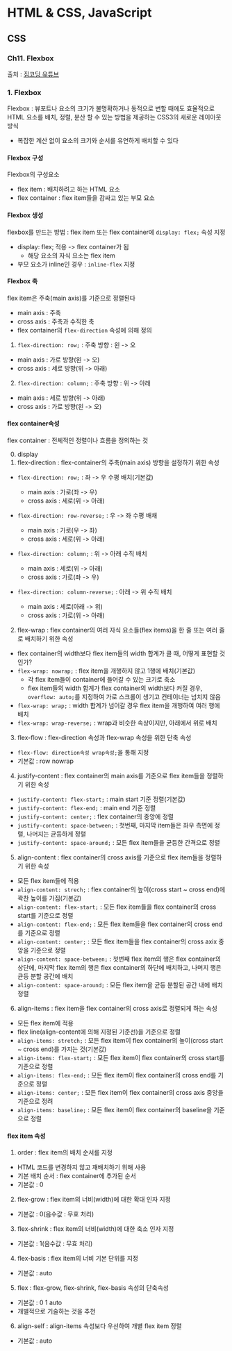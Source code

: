 # HTML & CSS, JavaScript

## CSS

### Ch11. Flexbox

출처 : [짐코딩 유튜브](https://www.youtube.com/playlist?list=PLlaP-jSd-nK-ponbKDjrSn3BQG9MgHSKv)

### 1. Flexbox

Flexbox : 뷰포트나 요소의 크기가 불명확하거나 동적으로 변할 때에도 효율적으로 HTML 요소를 배치, 정렬, 분산 할 수 있는 방법을 제공하는 CSS3의 새로운 레이아웃 방식

- 복잡한 계산 없이 요소의 크기와 순서를 유연하게 배치할 수 있다

#### Flexbox 구성

Flexbox의 구성요소

- flex item : 배치하려고 하는 HTML 요소
- flex container : flex item들을 감싸고 있는 부모 요소

#### Flexbox 생성

flexbox를 만드는 방법 : flex item 또는 flex container에 `display: flex;` 속성 지정

- display: flex; 적용 -> flex container가 됨
  - 해당 요소의 자식 요소는 flex item
- 부모 요소가 inline인 경우 : `inline-flex` 지정

#### Flexbox 축

flex item은 주축(main axis)를 기준으로 정렬된다

- main axis : 주축
- cross axis : 주축과 수직한 축
- flex container의 `flex-direction` 속성에 의해 정의

1. `flex-direction: row;` : 주축 방향 : 왼 -> 오

- main axis : 가로 방향(왼 -> 오)
- cross axis : 세로 방향(위 -> 아래)

2. `flex-direction: column;` : 주축 방향 : 위 -> 아래

- main axis : 세로 방향(위 -> 아래)
- cross axis : 가로 방향(왼 -> 오)

#### flex container속성

flex container : 전체적인 정렬이나 흐름을 정의하는 것

0. display
1. flex-direction : flex-container의 주축(main axis) 방향을 설정하기 위한 속성

- `flex-direction: row;` : 좌 -> 우 수평 배치(기본값)
  - main axis : 가로(좌 -> 우)
  - cross axis : 세로(위 -> 아래)
- `flex-direction: row-reverse;` : 우 -> 좌 수평 배채
  - main axis : 가로(우 -> 좌)
  - cross axis : 세로(위 -> 아래)
- `flex-direction: column;` : 위 -> 아래 수직 배치

  - main axis : 세로(위 -> 아래)
  - cross axis : 가로(좌 -> 우)

- `flex-direction: column-reverse;` : 아래 -> 위 수직 배치
  - main axis : 세로(아래 -> 위)
  - cross axis : 가로(위 -> 아래)

2. flex-wrap : flex container의 여러 자식 요소들(flex items)을 한 줄 또는 여러 줄로 배치하기 위한 속성

- flex container의 width보다 flex item들의 width 합계가 클 때, 어떻게 표현할 것인가?
- `flex-wrap: nowrap;` : flex item을 개행하지 않고 1행에 배치(기본값)
  - 각 flex item들이 container에 들어갈 수 있는 크기로 축소
  - flex item들의 width 합계가 flex container의 width보다 커질 경우, `overflow: auto;`를 지정하여 가로 스크롤이 생기고 컨테이너는 넘치지 않음
- `flex-wrap: wrap;` : width 합계가 넘어갈 경우 flex item을 개행하여 여러 행에 배치
- `flex-wrap: wrap-reverse;` : wrap과 비슷한 속상이지만, 아래에서 위로 배치

3. flex-flow : flex-direction 속성과 flex-wrap 속성을 위한 단축 속성

- `flex-flow: direction속성 wrap속성;`을 통해 지정
- 기본값 : row nowrap

4. justify-content : flex container의 main axis를 기준으로 flex item들을 정렬하기 위한 속성

- `justify-content: flex-start;` : main start 기준 정렬(기본값)
- `justify-content: flex-end;` : main end 기준 정렬
- `justify-content: center;` : flex container의 중앙에 정렬
- `justify-content: space-between;` : 첫번째, 마지막 item들은 좌우 측면에 정렬, 나머지는 균등하게 정렬
- `justify-content: space-around;` : 모든 flex item들을 균등한 간격으로 정렬

5. align-content : flex container의 cross axis를 기준으로 flex item들을 정렬하기 위한 속성

- 모든 flex item들에 적용
- `align-content: strech;` : flex container의 높이(cross start ~ cross end)에 꽉찬 높이를 가짐(기본값)
- `align-content: flex-start;` : 모든 flex item들을 flex container의 cross start를 기준으로 정렬
- `align-content: flex-end;` : 모든 flex item들을 flex container의 cross end를 기준으로 정렬
- `align-content: center;` : 모든 flex item들을 flex container의 cross axix 중앙을 기준으로 정렬
- `align-content: space-between;` : 첫번째 flex item의 행은 flex container의 상단에, 마지막 flex item의 행은 flex container의 하단에 배치하고, 나머지 행은 균등 분할 공간에 배치
- `align-content: space-around;` : 모든 flex item을 균등 분할된 공간 내에 배치 정렬

6. align-items : flex item을 flex container의 cross axis로 정렬되게 하는 속성

- 모든 flex item에 적용
- flex line(align-content에 의해 지정된 기준선)을 기준으로 정렬
- `align-items: stretch;` : 모든 flex item이 flex container의 높이(cross start ~ cross end)를 가지는 것(기본값)
- `align-items: flex-start;` : 모든 flex item이 flex container의 cross start를 기준으로 정렬
- `align-items: flex-end;` : 모든 flex item이 flex container의 cross end를 기준으로 정렬
- `align-items: center;` : 모든 flex item이 flex container의 cross axis 중앙을 기준으로 정려
- `align-items: baseline;` : 모든 flex item이 flex container의 baseline을 기준으로 정렬

#### flex item 속성

1. order : flex item의 배치 순서를 지정

- HTML 코드를 변경하지 않고 재배치하기 위해 사용
- 기본 배치 순서 : flex container에 추가된 순서
- 기본값 : 0

2. flex-grow : flex item의 너비(width)에 대한 확대 인자 지정

- 기본값 : 0(음수값 : 무효 처리)

3. flex-shrink : flex item의 너비(width)에 대한 축소 인자 지정

- 기본값 : 1(음수값 : 무효 처리)

4. flex-basis : flex item의 너비 기본 단위를 지정

- 기본값 : auto

5. flex : flex-grow, flex-shrink, flex-basis 속성의 단축속성

- 기본값 : 0 1 auto
- 개별적으로 기술하는 것을 추천

6. align-self : align-items 속성보다 우선하여 개별 flex item 정렬

- 기본값 : auto
